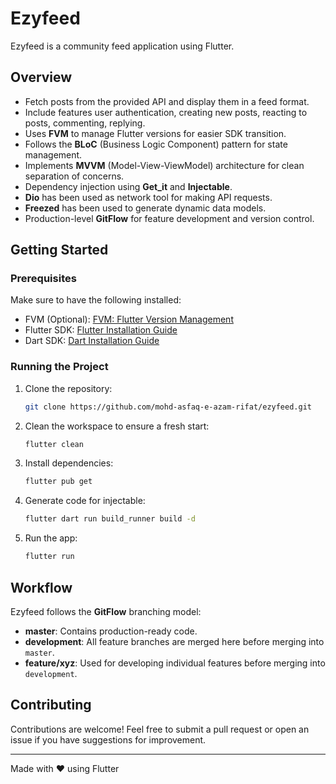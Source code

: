 # Ezyfeed

Ezyfeed is a community feed application using Flutter.

## Overview

- Fetch posts from the provided API and display them in a feed format.
- Include features user authentication, creating new posts, reacting to posts, commenting, replying.
- Uses **FVM** to manage Flutter versions for easier SDK transition.
- Follows the **BLoC** (Business Logic Component) pattern for state management.
- Implements **MVVM** (Model-View-ViewModel) architecture for clean separation of concerns.
- Dependency injection using **Get_it** and **Injectable**.
- **Dio** has been used as network tool for making API requests.
- **Freezed** has been used to generate dynamic data models.
- Production-level **GitFlow** for feature development and version control.

## Getting Started

### Prerequisites

Make sure to have the following installed:

- FVM (Optional): [FVM: Flutter Version Management](https://fvm.app/documentation/getting-started)
- Flutter SDK: [Flutter Installation Guide](https://flutter.dev/docs/get-started/install)
- Dart SDK: [Dart Installation Guide](https://dart.dev/get-dart)

### Running the Project

1. Clone the repository:
   ```bash
   git clone https://github.com/mohd-asfaq-e-azam-rifat/ezyfeed.git
   ```
2. Clean the workspace to ensure a fresh start:
   ```bash
   flutter clean
   ```
3. Install dependencies:
   ```bash
   flutter pub get
   ```
4. Generate code for injectable:
   ```bash
   flutter dart run build_runner build -d
   ```
5. Run the app:
   ```bash
   flutter run
   ```

## Workflow

Ezyfeed follows the **GitFlow** branching model:

- **master**: Contains production-ready code.
- **development**: All feature branches are merged here before merging into `master`.
- **feature/xyz**: Used for developing individual features before merging into `development`.

## Contributing

Contributions are welcome! Feel free to submit a pull request or open an issue if you have
suggestions for improvement.

---

Made with ❤️ using Flutter
